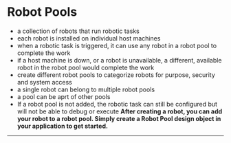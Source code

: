 # Robot Pools
- a collection of robots that run robotic tasks
- each robot is installed on individual host machines
- when a robotic task is triggered, it can use any robot in a robot pool to complete the work
- if a host machine is down, or a robot is unavailable, a different, available robot in the robot pool would complete the work
- create different robot pools to categorize robots for purpose, security and system access
- a single robot can belong to multiple robot pools
- a pool can be aprt of other pools
- If a robot pool is not added, the robotic task can still be configured but will not be able to debug or execute
**After creating a robot, you can add your robot to a robot pool. Simply create a Robot Pool design object in your application to get started.**
---